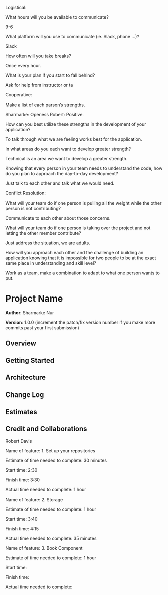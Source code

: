 Logistical:


What hours will you be available to communicate?

9-6

What platform will you use to communicate (ie. Slack, phone …)?

Slack

How often will you take breaks?

Once every hour.

What is your plan if you start to fall behind?

Ask for help from instructor or ta

Cooperative:


Make a list of each parson’s strengths.

Sharmarke: Openess Robert: Positive.

How can you best utilize these strengths in the development of your application?

To talk through what we are feeling works best for the application.

In what areas do you each want to develop greater strength?

Technical is an area we want to develop a greater strength.

Knowing that every person in your team needs to understand the code, how do you plan to approach the day-to-day development?

Just talk to each other and talk what we would need.

Conflict Resolution:


What will your team do if one person is pulling all the weight while the other person is not contributing?

Communicate to each other about those concerns.

What will your team do if one person is taking over the project and not letting the other member contribute?

Just address the situation, we are adults.

How will you approach each other and the challenge of building an application knowing that it is impossible for two people to be at the exact same place in understanding and skill level?

Work as a team, make a combination to adapt to what one person wants to put.

# Project Name

**Author**: Sharmarke Nur

**Version**: 1.0.0 (increment the patch/fix version number if you make more commits past your first submission)

## Overview


## Getting Started


## Architecture
<!-- Provide a detailed description of the application design. What technologies (languages, libraries, etc) you're using, and any other relevant design information. -->

## Change Log
<!-- Use this area to document the iterative changes made to your application as each feature is successfully implemented. Use time stamps. Here's an example:

01-01-2001 4:59pm - Application now has a fully-functional express server, with a GET route for the location resource. -->

## Estimates
<!-- See below -->

## Credit and Collaborations

Robert Davis

Name of feature: 1. Set up your repositories

Estimate of time needed to complete: 30 minutes

Start time: 2:30

Finish time: 3:30

Actual time needed to complete: 1 hour

Name of feature: 2. Storage

Estimate of time needed to complete: 1 hour

Start time: 3:40

Finish time: 4:15

Actual time needed to complete: 35 minutes

Name of feature: 3. Book Component

Estimate of time needed to complete: 1 hour

Start time: 

Finish time: 

Actual time needed to complete: 